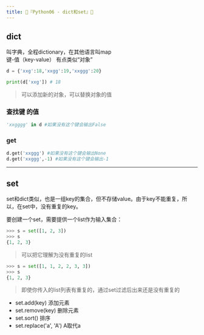```yaml
---
title: 🐍『Python06 - dict和set』🐍
---
```


## dict
叫字典，全程dictionary，在其他语言叫map  
键-值（key-value） 有点类似“对象”

```py
d = {'xxg':18,'xxgg':19,'xxggg':20}

print(d['xxg']) # 18
```

> 可以添加新的对象，可以替换对象的值

### 查找键 的值
```py
'xxgggg' in d #如果没有这个键会输出False
```

### get
```py
d.get('xxggg') #如果没有这个键会输出None
d.get('xxggg',-1) #如果没有这个键会输出-1
```

---

## set
set和dict类似，也是一组key的集合，但不存储value。由于key不能重复，所以，在set中，没有重复的key。

要创建一个set，需要提供一个list作为输入集合：
```py
>>> s = set([1, 2, 3])
>>> s
{1, 2, 3}
```
>可以把它理解为没有重复的list
```py
>>> s = set([1, 1, 2, 2, 3, 3])
>>> s
{1, 2, 3}
```
>即使你传入的list列表有重复的，通过set过滤后出来还是没有重复的

- set.add(key) 添加元素
- set.remove(key) 删除元素
- set.sort() 排序
- set.replace('a', 'A') A取代a